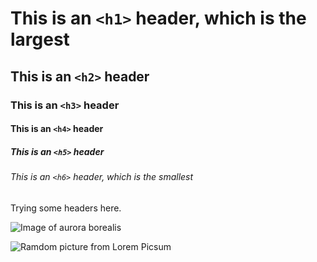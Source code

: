 # This is an `<h1>` header, which is the largest

## This is an `<h2>` header

### This is an `<h3>` header

#### This is an `<h4>` header

##### This is an `<h5>` header

###### This is an `<h6>` header, which is the smallest

Trying some headers here.

![Image of aurora borealis](https://picsum.photos/id/901/200/300.jpg)

![Ramdom picture from Lorem Picsum](https://picsum.photos/200/300)
